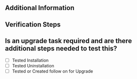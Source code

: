 ## Additional Information
<!-- Add any additional information needed. Such as the Jira or GH issue this PR relates to or any other context you feel is necessary.) -->

## Verification Steps
<!--
Add the steps required to check this change. Following an example.

1. Go to `XX >> YY >> SS`
2. Create a new item `N` with the info `X`
3. Try to edit this item
4. Check if in the left menu the feature X is not so long present.
-->

## Is an upgrade task required and are there additional steps needed to test this?
<!-- If there is an upgrade required, either outline the steps to test it or link to the issue for the upgrade -->








- [ ] Tested Installation
- [ ] Tested Uninstallation
- [ ] Tested or Created follow on for Upgrade
